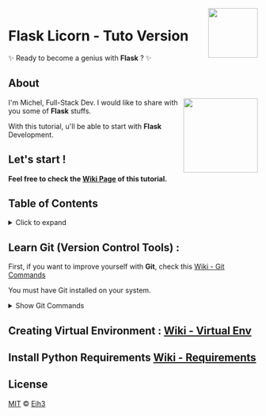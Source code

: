 <img align="right" width="100" src="https://lh3.googleusercontent.com/proxy/21-A-tn6Jb66tns9zQ8ST6RDjgTVitrm6RzhljE4YZB9Dya3C6LDyZX7kWJgXyv9W7GtMpIKgc6fmhaas-cIf5bVlO9pf3I8VwkTnbo3GyaK2s9zRqBhpTDsQz_918MVyIdOvl6hwHh6biun9cLhJcUY5yqHn8XaSuIJKAVKuIVmJQhKT-jVHCwwKcDIz-jaMqLdKDR7eSxBINDgjQ">

Flask Licorn - Tuto Version
===========================
✨ Ready to become a genius with **Flask** ? ✨

## About
<img align="right" width="150" src="https://upload.wikimedia.org/wikipedia/commons/3/3c/Flask_logo.svg">

I'm Michel, Full-Stack Dev. I would like to share with you some of **Flask** stuffs.

With this tutorial, u'll be able to start with **Flask** Development.

## Let's start !
**Feel free to check the [Wiki Page](https://github.com/Eih3/Flask-Licorn-Tuto/wiki) of this tutorial.**

## Table of Contents

<details>
<summary>Click to expand</summary>

- [About](#about)
- [Learn Git (Version Control Tools)](#Learn Git (Version Control Tools))
- [Usage](#usage)
  * [API](#api)
  * [Configuration Options](#configuration-options)
- [CLI Usage](#cli-usage)
- [Transforms](#transforms)
  * [CODE](#code)
  * [REMOTE](#remote)
  * [TOC](#toc)
- [Running Async transforms](#running-async-transforms)
- [🔌 Third Party Plugins](#%F0%9F%94%8C-third-party-plugins)
- [Adding Custom Transforms](#adding-custom-transforms)
- [Plugin Example](#plugin-example)
- [Other usage examples](#other-usage-examples)
- [Custom Transform Demo](#custom-transform-demo)
- [Prior Art](#prior-art)
- [License](#license)

</details>

## Learn Git (Version Control Tools) : 
First, if you want to improve yourself with **Git**, check this [Wiki - Git Commands](https://github.com/Eih3/Flask-Licorn-Tuto/wiki/Git-Commands)

You must have Git installed on your system.
<details>
<summary>Show Git Commands</summary>

### Git Config [Username, Email]
Check if Git username is registered :
``` shell
$ git config --global user.name 
```
Else set your Git username :
``` shell
$ git config --global user.name "your username"
```
Check if Git email is registered :
``` shell
$ git config --global user.email 
```
Else set your Git email :
``` shell
$ git config --global user.email "your@email.com"
```

### Git Clone 
Clone remote github project into a local directory.
``` shell
$ git clone https://github.com/Eih3/Flask-Licorn-Tuto.git
```

### Git Status
To check the status of files you’ve changed in your working directory, 
i.e, what all has changed since your last commit.

Type this command in your working directory. lists out all the files that have been changed.
``` shell
$ git status
```

### Git Add
Adds changes to stage/index on your working directory.
``` shell
$ git add .
```
or make it more explicit.
``` shell
$ git add -p
```

### Git Commit
Commits your changes and sets it to new commit object for the remote project.
``` shell
$ git commit -m "commit message"
```

### Git Push / Pull
Push or Pull your changes to remote. If you have added and committed your changes and you want to push them. 
Or if your remote has updated and you want those latest changes.
``` shell
$ git push
```

### Git Branch
Lists out all the branches of the project.
``` shell
$ git branch
```

### Caching your Github Password in Git terminal
Bored to always retype Username + Password to Push into remote Github Project ?
Type this command to cache credentials.

on Linux :
``` shell
$ git config --global credential.helper cache

$ git config --global credential.helper 'cache --timeout=3600'
# Set the cache to timeout after 1 hour (timeout in seconds)
```

on Mac :
``` shell
$ git config --global credential.helper osxkeychain
# Set git to use the osxkeychain credential helper
```

on Windows :
``` shell
$ git config --global credential.helper wincred
```
</details>


## Creating Virtual Environment : [Wiki - Virtual Env](https://github.com/Eih3/Flask-Licorn-Tuto/wiki/Virtual-Env)

## Install Python Requirements [Wiki - Requirements](https://github.com/Eih3/Flask-Licorn-Tuto/wiki/Requirements)


## License

[MIT][mit] © [Eih3][author]

[mit]:      http://opensource.org/licenses/MIT
[author]:   http://github.com/eih3